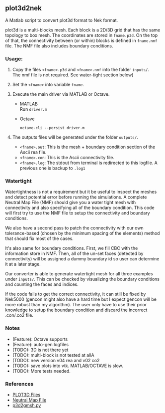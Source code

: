 ## plot3d2nek

A Matlab script to convert plot3d format to Nek format.       

plot3d is a multi-blocks mesh. Each block is a 2D/3D grid that has the same topology to box mesh. 
The coordinates are stored in `fname.p3d`.
On the top of that, the connectivity between (or within) blocks is defined in `fname.nmf` file. 
The NMF file also includes boundary conditions.


### Usage:

1. Copy the files `<fname>.p3d` and `<fname>.nmf` into the folder `inputs/`.     
   The nmf file is not required. See water-tight section below) 
2. Set the `<fname>` into variable `fname`.     
3. Execute the main driver via MATLAB or Octave.      
   - MATLAB       
     Run `driver.m`
     
   - Octave    
     ```
     octave-cli --persist driver.m
     ```

4. The outputs files will be generated under the folder `outputs/`. 
   - `<fname>.out`: This is the mesh + boundary condition section of the Ascii rea file.
   - `<fname>.con`: This is the Ascii connectivity file. 
   - `<fname>.log`: The stdout from terminal is redirected to this logfile. A previous one is backup to `.log1`


### Watertight    
Watertightness is not a requirement but it be useful to inspect the meshes and detect potential error before running the simulations.
A complete Neutral Map File (NMF) should give you a water tight mesh with connectivity and also specifying all of the boundary condition.
This code will first try to use the NMF file to setup the connectivity and boundary conditions.

We also have a second pass to patch the connectivity with our own tolerance-based (chosen by the minimum spacing of the elements) method that should fix most of the cases. 

It's also same for boundary conditions. 
First, we fill CBC with the information store in NMF. Then, all of the un-set faces (detected by connectivity) will be assigned a dummy boundary id so user can determine it at a later stage.
      
Our converter is able to generate watertight mesh for all three examples under `inputs/`. 
This can be checked by visualizing the boundary conditions and counting the faces and indices. 

If the code fails to get the correct connectivity, it can still be fixed by Nek5000 (gencon might also have a hard time but I expect gencon will be more robust than my algorithm). The user only have to use their prior knowledge to setup the boundary condition and discard the incorrect .con/.co2 file.


### Notes
- (Feature): Octave supports
- (Feature): auto-gen logfiles
- (TODO): 3D is not there yet
- (TODO): multi-block is not tested at allA
- (TODO): new version v04 rea and v02 co2
- (TODO): save plots into vtk. MATLAB/OCTAVE is slow.
- (TODO): More tests needed.


### References

- [PLOT3D Files](https://turbmodels.larc.nasa.gov/naca0012_grids.html)
- [Neutral Map File](https://turbmodels.larc.nasa.gov/nmf_documentation.html)
- [p3d2gmsh.py](https://github.com/mrklein/p3d2gmsh/blob/master/p3d2gmsh.py)

